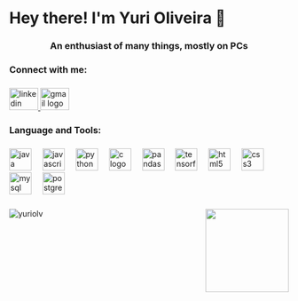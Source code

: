 <h1 align="left">Hey there! I'm Yuri Oliveira 👋</h1>

###

<h3 align="center">An enthusiast of many things, mostly on PCs</h3>

###

<h3 align="left">Connect with me:</h3>

###

<div align="left">
  <a href="https://www.linkedin.com/in/yuri-oliveira-magalh%C3%A3es-0b9a83328/" target="_blank">
    <img src="https://raw.githubusercontent.com/maurodesouza/profile-readme-generator/master/src/assets/icons/social/linkedin/default.svg" width="52" height="40" alt="linkedin logo"  />
  </a>
  <a href="mailto:yuriolv.dev@gmail.com" target="_blank">
    <img src="https://raw.githubusercontent.com/maurodesouza/profile-readme-generator/master/src/assets/icons/social/gmail/default.svg" width="52" height="40" alt="gmail logo"  />
  </a>
</div>

###

<h3 align="left">Language and Tools:</h3>

###

<div align="left">
  <img src="https://cdn.jsdelivr.net/gh/devicons/devicon/icons/java/java-original.svg" height="40" alt="java logo"  />
  <img width="12" />
  <img src="https://cdn.jsdelivr.net/gh/devicons/devicon/icons/javascript/javascript-original.svg" height="40" alt="javascript logo"  />
  <img width="12" />
  <img src="https://cdn.jsdelivr.net/gh/devicons/devicon/icons/python/python-original.svg" height="40" alt="python logo"  />
  <img width="12" />
  <img src="https://cdn.jsdelivr.net/gh/devicons/devicon/icons/c/c-original.svg" height="40" alt="c logo"  />
  <img width="12" />
  <img src="https://cdn.jsdelivr.net/gh/devicons/devicon/icons/pandas/pandas-original.svg" height="40" alt="pandas logo"  />
  <img width="12" />
  <img src="https://cdn.jsdelivr.net/gh/devicons/devicon/icons/tensorflow/tensorflow-original.svg" height="40" alt="tensorflow logo"  />
  <img width="12" />
  <img src="https://cdn.jsdelivr.net/gh/devicons/devicon/icons/html5/html5-original.svg" height="40" alt="html5 logo"  />
  <img width="12" />
  <img src="https://cdn.jsdelivr.net/gh/devicons/devicon/icons/css3/css3-original.svg" height="40" alt="css3 logo"  />
  <img width="12" />
  <img src="https://cdn.jsdelivr.net/gh/devicons/devicon/icons/mysql/mysql-original.svg" height="40" alt="mysql logo"  />
  <img width="12" />
  <img src="https://cdn.jsdelivr.net/gh/devicons/devicon/icons/postgresql/postgresql-original.svg" height="40" alt="postgresql logo"  />
</div>

###

<img align="right" height="150" src="https://media.licdn.com/dms/image/v2/D5603AQHofHpK-AySwg/profile-displayphoto-shrink_400_400/profile-displayphoto-shrink_400_400/0/1726257769512?e=1734566400&v=beta&t=iIw0LIzoHMfS_THsX-vI4rh5BcAT2I3Cs2IAl_jcqL0"  />

<p><img align="center" src="https://github-readme-stats.vercel.app/api/index?username=yuriolv&show_icons=true&locale=en&layout=compact" alt="yuriolv" /></p>

###
